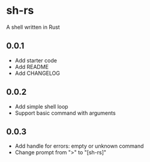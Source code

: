 # sh-rs

A shell written in Rust

## 0.0.1

- Add starter code
- Add README
- Add CHANGELOG

## 0.0.2

- Add simple shell loop
- Support basic command with arguments

## 0.0.3

- Add handle for errors: empty or unknown command
- Change prompt from ">" to "[sh-rs]"
